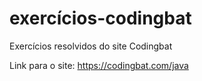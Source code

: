 # exercícios-codingbat
Exercícios resolvidos do site Codingbat

Link para o site: https://codingbat.com/java

